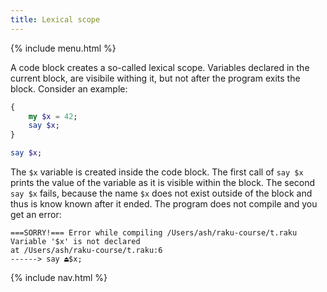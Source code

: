 ```yaml
---
title: Lexical scope
---
```


{% include menu.html %}

A code block creates a so-called lexical scope. Variables declared in the current block, are visibile withing it, but not after the program exits the block. Consider an example:

```raku
{
    my $x = 42;
    say $x;
}

say $x;
```

The `$x` variable is created inside the code block. The first call of `say $x` prints the value of the variable as it is visible within the block. The second `say $x` fails, because the name `$x` does not exist outside of the block and thus is know known after it ended. The program does not compile and you get an error:

    ===SORRY!=== Error while compiling /Users/ash/raku-course/t.raku
    Variable '$x' is not declared
    at /Users/ash/raku-course/t.raku:6
    ------> say ⏏$x;

{% include nav.html %}
